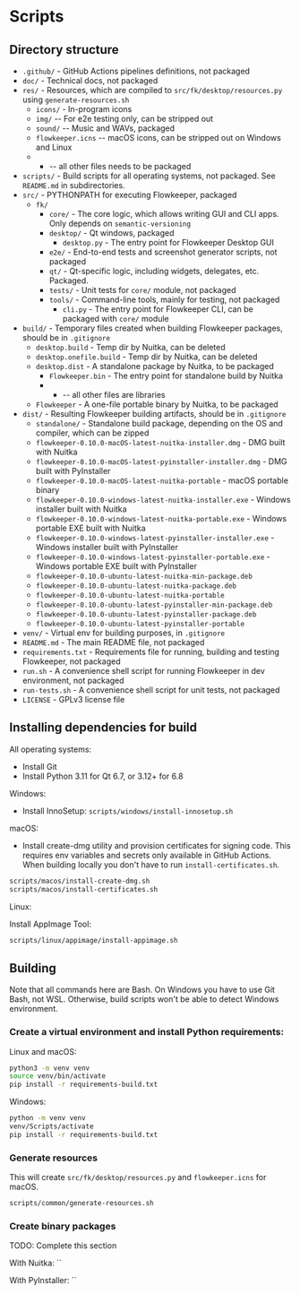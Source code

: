 # Scripts

## Directory structure

- `.github/` - GitHub Actions pipelines definitions, not packaged
- `doc/` - Technical docs, not packaged
- `res/` - Resources, which are compiled to `src/fk/desktop/resources.py` using `generate-resources.sh`
  - `icons/` - In-program icons
  - `img/` -- For e2e testing only, can be stripped out
  - `sound/` -- Music and WAVs, packaged
  - `flowkeeper.icns` -- macOS icons, can be stripped out on Windows and Linux
  - * -- all other files needs to be packaged 
- `scripts/` - Build scripts for all operating systems, not packaged. See `README.md` in subdirectories.
- `src/` - PYTHONPATH for executing Flowkeeper, packaged
  - `fk/` 
    - `core/` - The core logic, which allows writing GUI and CLI apps. Only depends on `semantic-versioning`
    - `desktop/` - Qt windows, packaged
      - `desktop.py` - The entry point for Flowkeeper Desktop GUI
    - `e2e/` - End-to-end tests and screenshot generator scripts, not packaged
    - `qt/` - Qt-specific logic, including widgets, delegates, etc. Packaged.
    - `tests/` - Unit tests for `core/` module, not packaged
    - `tools/` - Command-line tools, mainly for testing, not packaged
      - `cli.py` - The entry point for Flowkeeper CLI, can be packaged with `core/` module
- `build/` - Temporary files created when building Flowkeeper packages, should be in `.gitignore`
  - `desktop.build` - Temp dir by Nuitka, can be deleted
  - `desktop.onefile.build` - Temp dir by Nuitka, can be deleted
  - `desktop.dist` - A standalone package by Nuitka, to be packaged
    - `Flowkeeper.bin` - The entry point for standalone build by Nuitka
    - * -- all other files are libraries
  - `Flowkeeper` - A one-file portable binary by Nuitka, to be packaged
- `dist/` - Resulting Flowkeeper building artifacts, should be in `.gitignore`
  - `standalone/` - Standalone build package, depending on the OS and compiler, which can be zipped
  - `flowkeeper-0.10.0-macOS-latest-nuitka-installer.dmg` - DMG built with Nuitka
  - `flowkeeper-0.10.0-macOS-latest-pyinstaller-installer.dmg` - DMG built with PyInstaller
  - `flowkeeper-0.10.0-macOS-latest-nuitka-portable` - macOS portable binary
  - `flowkeeper-0.10.0-windows-latest-nuitka-installer.exe` - Windows installer built with Nuitka
  - `flowkeeper-0.10.0-windows-latest-nuitka-portable.exe` - Windows portable EXE built with Nuitka
  - `flowkeeper-0.10.0-windows-latest-pyinstaller-installer.exe` - Windows installer built with PyInstaller
  - `flowkeeper-0.10.0-windows-latest-pyinstaller-portable.exe` - Windows portable EXE built with PyInstaller
  - `flowkeeper-0.10.0-ubuntu-latest-nuitka-min-package.deb`
  - `flowkeeper-0.10.0-ubuntu-latest-nuitka-package.deb`
  - `flowkeeper-0.10.0-ubuntu-latest-nuitka-portable`
  - `flowkeeper-0.10.0-ubuntu-latest-pyinstaller-min-package.deb`
  - `flowkeeper-0.10.0-ubuntu-latest-pyinstaller-package.deb`
  - `flowkeeper-0.10.0-ubuntu-latest-pyinstaller-portable`
- `venv/` - Virtual env for building purposes, in `.gitignore`
- `README.md` - The main README file, not packaged
- `requirements.txt` - Requirements file for running, building and testing Flowkeeper, not packaged
- `run.sh` - A convenience shell script for running Flowkeeper in dev environment, not packaged
- `run-tests.sh` - A convenience shell script for unit tests, not packaged
- `LICENSE` - GPLv3 license file

## Installing dependencies for build

All operating systems:

- Install Git
- Install Python 3.11 for Qt 6.7, or 3.12+ for 6.8

Windows:

- Install InnoSetup: `scripts/windows/install-innosetup.sh`

macOS:

- Install create-dmg utility and provision certificates for signing code. This requires env 
variables and secrets only available in GitHub Actions. When building locally you don't 
have to run `install-certificates.sh`.

```bash
scripts/macos/install-create-dmg.sh
scripts/macos/install-certificates.sh
```

Linux:

Install AppImage Tool:

```bash
scripts/linux/appimage/install-appimage.sh
```

## Building

Note that all commands here are Bash. On Windows you have to use Git Bash, not WSL. Otherwise,
build scripts won't be able to detect Windows environment.

### Create a virtual environment and install Python requirements: 

Linux and macOS:

```bash
python3 -m venv venv
source venv/bin/activate
pip install -r requirements-build.txt
```

Windows:

```bash
python -m venv venv
venv/Scripts/activate
pip install -r requirements-build.txt
```

### Generate resources

This will create `src/fk/desktop/resources.py` and `flowkeeper.icns` for macOS.

```bash
scripts/common/generate-resources.sh
```

### Create binary packages

TODO: Complete this section

With Nuitka: ``

With PyInstaller: ``